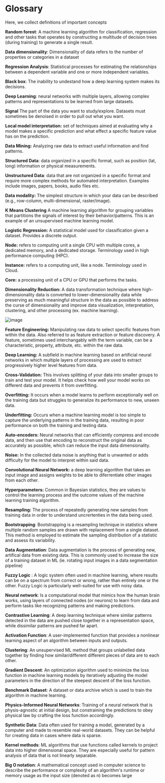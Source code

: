 # Glossary

Here, we collect definitions of important concepts

**Random forest**: A machine learning algorithm for classification, regression and other tasks that operates by constructing a multitude of decision trees (during training) to generate a single result.

**Data dimensionality**: Dimensionality of data refers to the number of properties or categories in a dataset

**Regression Analysis**: Statistical processes for estimating the relationships between a dependent variable and one or more independent variables.

**Black box**: The inability to undestand how a deep learning system makes its decisions.

**Deep Learning**: neural networks with multiple layers, allowing complex patterns and representations to be learned from large datasets.

**Signal** The part of the data you want to study/explore. Datasets must sometimes be denoised in order to pull out what you want.

**Local model interpretation:** set of techniques aimed at evaluating why a model makes a specific prediction and what effect a specific feature value has on the prediction. 

**Data Mining:** Analyzing raw data to extract useful information and find patterns.

**Structured Data**: data organized in a specific format, such as position (lat, long) information or physical measurements.

**Unstructured Data**: data that are not organized in a specific format and require more complex methods for automated interpretation. Examples include images, papers, books, audio files etc.

**Data modality:** The simplest structure in which your data can be described (e.g., row-column, multi-dimensional, raster/image). 

**K Means Clustering** A machine learning algorithm for grouping variables that partitions the signals of interest by their behavior/patterns. This is an example of an unsupervised machine learning model. 

**Logistic Regression:** A statistical model used for classification given a dataset. Provides a discrete output.

**Node:** refers to computing unit a single CPU with multiple cores, a dedicated memory, and a dedicated storage. Terminology used in high performance computing (HPC).

**Instance:** refers to a computing unit, like a node. Terminology used in Cloud.

**Core:** a processing unit of a CPU or GPU that performs the tasks.

**Dimensionality Reduction:** A data transformation technique where high-dimensionality data is converted to lower-dimensionality data while preserving as much meaningful structure in the data as possible to address the curse of dimensionality and improve data visualization, interpretation, clustering, and other processing (ex. machine learning). 

![image](https://github.com/UW-ESS-DS/Glossary/assets/56406566/7477fad4-895e-4a42-97b6-40b3bcc2bf0a)

**Feature Engineering:** Manipulating raw data to select specific features from within the data.  Also referred to as feature extraction or feature discovery.  A feature, sometimes used interchangably with the term variable, can be a characteristic, property, attribute, etc. within the raw data.

**Deep Learning:** A subfield in machine learning based on artificial neural networks in which multiple layers of processing are used to extract progressively higher level features from data.

**Cross-Validation:** This involves splitting of your data into smaller groups to train and test your model. It helps check how well your model works on different data and prevents it from overfitting.

**Overfitting:** It occurs when a model learns to perform exceptionally well on the training data but struggles to generalize its performance to new, unseen data.

**Underfitting:** Occurs when a machine learning model is too simple to capture the underlying patterns in the training data, resulting in poor performance on both the training and testing data.

**Auto-encoders:** Neural networks that can efficiently compress and encode data, and then use that encoding to reconstruct the original data as accurately as possible, which can reduce the input data dimensionality. 

**Noise:** In the collected data noise is anything that is unwanted or adds difficulty for the model to interpret within said data.

**Convolutional Neural Network:** a deep learning algorithm that takes an input image and assigns weights to be able to diferrentiate other images from each other.  

**Hyperparameters:** Common in Bayesian statistics, they are values to control the learning process and the outcome values of the machine learning training algorithm.

**Resampling:** The process of repeatedly generating new samples from training data in order to understand uncrertenties in the data being used.

**Bootstrapping**: Bootstrapping is a resampling technique in statistics where multiple random samples are drawn with replacement from a single dataset. This method is employed to estimate the sampling distribution of a statistic and assess its variability.

**Data Augmentation**: Data augmentation is the process of generating new, artifical data from existing data. This is commonly used to increase the size of a training dataset in ML (ie. rotating input images in a data segmentation pipeline)

**Fuzzy Logic** : A logic system often used in machine learning, where results can be on a spectrum from correct or wrong, rather than entirely one or the other. Fuzzy Logic is particularly well-suited for use with noisy data.

**Neural network**: Is a computational model that mimics how the human brain works, using layers of connected nodes (or neurons) to learn from data and perform tasks like recognizing patterns and making predictions.

**Contrastive Learning**: A deep learning technique where similar patterns detected in the data are pushed close together in a representation space, while dissimilar patterns are pushed far apart.

**Activation Function**: A user-implemented function that provides a nonlinear learning aspect of an algorithm between inputs and outputs.

**Clustering**: An unsupervised ML method that groups unlabelled data together by finding how similar/different different pieces of data are to each other. 

**Gradient Descent**: An optimization algorithm used to minimize the loss function in machine learning models by iteratively adjusting the model parameters in the direction of the steepest descent of the loss function.

**Benchmark Dataset**: A dataset or data archive which is used to train the algorithm in machine learning.

**Physics-Informed Neural Networks**: Training of a neural network that is physis-agnostic at initial design, but constraining the predictions to obey physical law by crafting the loss function accordingly.

**Synthetic Data**: Data often used for training a model, generated by a computer and made to resemble real-world datasets. They can be helpful for creating data in cases where data is sparse.

**Kernel methods**: ML algorithms that use functions called kernels to project data into higher dimensional space. They are especially useful for pattern analysis of data that is not linearly separable. 

**Big O notation**: A mathematical concept used in computer science to describe the performance or complexity of an algorithm's runtime or memory usage as the input size (denoted as n) becomes large
